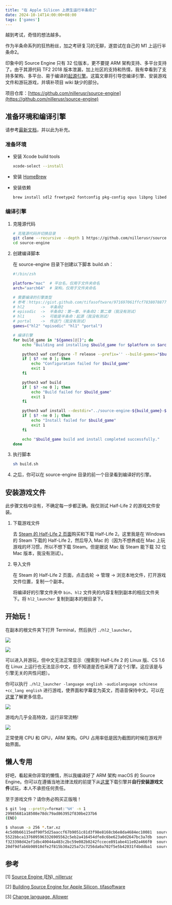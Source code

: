 ```yaml
---
title: "在 Apple Silicon 上原生运行半条命2"
date: 2024-10-14T14:00:00+08:00
tags: ['games']
---
```


越到考试，奇怪的想法越多。

<!--more-->

作为半条命系列的狂热粉丝，加之考研复习的无聊，遂尝试在自己的 M1 上运行半条命2。

印象中的 Source Engine 只有 32 位版本，更不要提 ARM 架构支持、多平台支持了。由于其源代码 TF2 2018 版本泄漏，加上社区的支持和热情，我有幸看到了支持多架构、多平台、易于编译的[起源引擎](https://github.com/nillerusr/source-engine)。这篇文章将引导您编译引擎、安装游戏文件和游玩游戏，并填补项目 wiki 缺少的部分。

项目仓库：[https://github.com/nillerusr/source-engine](https://github.com/nillerusr/source-engine)

## 准备环境和编译引擎

请参考[最新文档](https://github.com/nillerusr/source-engine/wiki/Source-Engine-(EN))，并以此为补充。

### 准备环境

* 安装 Xcode build tools

  ```bash
  xcode-select --install
  ```

* 安装 [HomeBrew](https://brew.sh/)

* 安装依赖

  ```bash
  brew install sdl2 freetype2 fontconfig pkg-config opus libpng libedit
  ```

### 编译引擎

1. 克隆源代码

   ```bash
   # 克隆源代码并切换目录
   git clone --recursive --depth 1 https://github.com/nillerusr/source-engine.git
   cd source-engine
   ```

2. 创建编译脚本

   在 source-engine 目录下创建以下脚本 build.sh：

   ```bash
   #!/bin/zsh
   
   platform="mac"  # 平台名，仅用于文件夹命名
   arch="aarch64"  # 架构，仅用于文件夹命名
   
   # 需要编译的引擎类型
   # 参考：https://gist.github.com/tifasoftware/971697061ffcf783807887795d7406df
   # hl2       ->  半条命2
   # episodic  ->  半条命2：第一章、半条命2：第二章（我没有测试）
   # hl1       ->  可能是半条命：起源（我没有测试）
   # portal    ->  传送门（我没有测试）
   games=("hl2" "episodic" "hl1" "portal")
   
   # 编译引擎
   for build_game in "${games[@]}"; do
       echo "Building and installing $build_game for $platform on $arch..."
   
       python3 waf configure -T release --prefix='' --build-games="$build_game"
       if [ $? -ne 0 ]; then
           echo "Configuration failed for $build_game"
           exit 1
       fi
   
       python3 waf build
       if [ $? -ne 0 ]; then
           echo "Build failed for $build_game"
           exit 1
       fi
   
       python3 waf install --destdir="../source-engine-${build_game}-${platform}-${arch}"
       if [ $? -ne 0 ]; then
           echo "Install failed for $build_game"
           exit 1
       fi
   
       echo "$build_game build and install completed successfully."
   done
   ```

3. 执行脚本

   ```bash
   sh build.sh
   ```

4. 之后，你可以在 source-engine 目录的前一个目录看到编译好的引擎。

## 安装游戏文件

此步骤文档中没有，不确定每一步都正确。我仅测试 Half-Life 2 的游戏文件安装。

1. 下载游戏文件

   去 [Steam 的 Half-Life 2 页面](https://store.steampowered.com/app/220/HalfLife_2/)购买和下载 Half-Life 2。这里我是在 Windows 的 Steam 下载的 Half-Life 2，然后导入 Mac 的（因为不想养成在 Mac 上玩游戏的坏习惯，所以不想下载 Steam。但是据说 Mac 版 Steam 能下载 32 位 Mac 版本，我没有测试）。

2. 导入文件

   在 Steam 的 Half-Life 2 页面，点击齿轮 -> 管理 -> 浏览本地文件，打开游戏文件位置，复制一个副本。

   将编译好的引擎文件夹中 `bin`、`hl2` 文件夹的内容复制到副本的相应文件夹下。将 `hl2_launcher` 复制到副本的根目录下。

## 开始玩！

在副本的根文件夹下打开 Terminal，然后执行 `./hl2_launcher`。

![](tital-1.png)

![](tital-2.png)

可以进入并游玩，但中文无法正常显示（搜索到 Half-Life 2 的 Linux 版、CS 1.6 在 Linux 上运行也无法显示中文，但不知道是否也采用了这个引擎。这应该是与引擎无关的共性问题）。

你可以执行 `./hl2_launcher -language english -audiolanguage schinese +cc_lang english` 进行游戏，使界面和字幕变为英文，而语音保持中文。可以在[这里](https://steamcommunity.com/sharedfiles/filedetails/?id=3089088861)了解更多信息。

![](in-game.png)

游戏内几乎全高特效，运行非常流畅!

![](process.png)

正常使用 CPU 和 GPU，ARM 架构。GPU 占用率低是因为截图的时候在游戏开始界面。

## 懒人专用

好吧，看起来你非常的懒惰，所以我编译好了 ARM 架构 macOS 的 Source Engine。你可以在遵循当地法律法规的前提下从[这里](https://1drv.ms/f/c/bcb0c1f78aa2a26d/EmWnVqmX-o5NjR4wgNV0Q4wBpaP4KGjbgs87D1t_t-ywpg?e=tQ3jxh)下载引擎并**自行安装游戏文件**试玩，本人不承担任何责任。

至于游戏文件？请你务必购买正版哦！

```bash
$ git log --pretty=format:'%H' -n 1
29985681a18508e78dc79ad863952f830be237b6
(END)

$ shasum -a 256 *.tar.xz
4c5d0b66115edf90f5d25aaccf67b9051c81d3f98e8168cb6e8da4684ec10081  source-engine-episodic-mac-aarch64.tar.xz
5522bbca1376095963326905562c5eb2a416454dfe8c6be623a0d2647bc3a7db  source-engine-hl1-mac-aarch64.tar.xz
f323398d42ef1dbc40044a483c2bc59e082b0242fccece891abe411e02a466f0  source-engine-hl2-mac-aarch64.tar.xz
20df9dfab6b98910dfe2f815b30a225a72c7256da0a702f5e5b42031f4bddba1  source-engine-portal-mac-aarch64.tar.xz
```

## 参考

[1] [Source Engine (EN), nillerusr](https://github.com/nillerusr/source-engine/wiki/Source-Engine-(EN))

[2] [Building Source Engine for Apple Silicon, tifasoftware](https://gist.github.com/tifasoftware/971697061ffcf783807887795d7406df)

[3] [Change language, Allower](https://steamcommunity.com/sharedfiles/filedetails/?id=3089088861)

